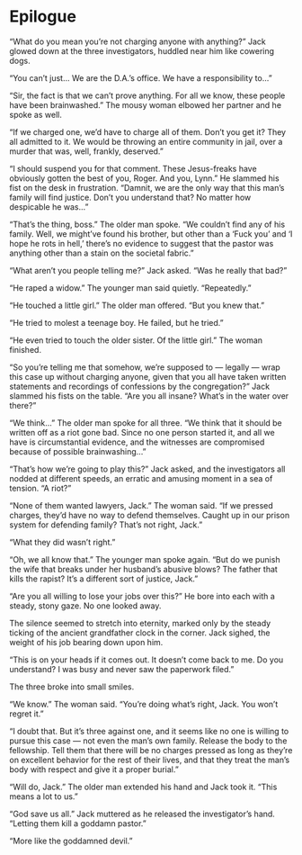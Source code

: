 # Epilogue

“What do you mean you’re not charging anyone with anything?” Jack glowed down at the three investigators, huddled near him like cowering dogs.  

“You can’t just... We are the D.A.’s office. We have a responsibility to...”

“Sir, the fact is that we can’t prove anything. For all we know, these people have been brainwashed.” The mousy woman elbowed her partner and he spoke as well.

“If we charged one, we’d have to charge all of them.  Don’t you get it? They all admitted to it. We would be throwing an entire community in jail, over a murder that was, well, frankly, deserved.”

“I should suspend you for that comment. These Jesus-freaks have obviously gotten the best of you, Roger. And you, Lynn.”  He slammed his fist on the desk in frustration. “Damnit, we are the only way that this man’s family will find justice. Don’t you understand that? No matter how despicable he was...”

“That’s the thing, boss.” The older man spoke. “We couldn’t find any of his family. Well, we might’ve found his brother, but other than a ‘Fuck you’ and ‘I hope he rots in hell,’ there’s no evidence to suggest that the pastor was anything other than a stain on the societal fabric.”

“What aren’t you people telling me?” Jack asked. “Was he really that bad?”

“He raped a widow.” The younger man said quietly. “Repeatedly.”

“He touched a little girl.” The older man offered. “But you knew that.”

“He tried to molest a teenage boy. He failed, but he tried.”

“He even tried to touch the older sister. Of the little girl.” The woman finished. 

“So you’re telling me that somehow, we’re supposed to — legally — wrap this case up without charging anyone, given that you all have taken written statements and recordings of confessions by the congregation?” Jack slammed his fists on the table. “Are you all insane? What’s in the water over there?”

“We think...” The older man spoke for all three. “We think that it should be written off as a riot gone bad. Since no one person started it, and all we have is circumstantial evidence, and the witnesses are compromised because of possible brainwashing...”

“That’s how we’re going to play this?” Jack asked, and the investigators all nodded at different speeds, an erratic and amusing moment in a sea of tension. “A riot?”

“None of them wanted lawyers, Jack.” The woman said. “If we pressed charges, they’d have no way to defend themselves. Caught up in our prison system for defending family? That’s not right, Jack.”

“What they did wasn’t right.”

“Oh, we all know that.” The younger man spoke again. “But do we punish the wife that breaks under her husband’s abusive blows? The father that kills the rapist? It’s a different sort of justice, Jack.”

“Are you all willing to lose your jobs over this?” He bore into each with a steady, stony gaze. No one looked away. 

The silence seemed to stretch into eternity, marked only by the steady ticking of the ancient grandfather clock in the corner. Jack sighed, the weight of his job bearing down upon him.

“This is on your heads if it comes out. It doesn’t come back to me. Do you understand? I was busy and never saw the paperwork filed.”

The three broke into small smiles. 

“We know.” The woman said. “You’re doing what’s right, Jack. You won’t regret it.”

“I doubt that. But it’s three against one, and it seems like no one is willing to pursue this case — not even the man’s own family. Release the body to the fellowship. Tell them that there will be no charges pressed as long as they’re on excellent behavior for the rest of their lives, and that they treat the man’s body with respect and give it a proper burial.”

“Will do, Jack.” The older man extended his hand and Jack took it. “This means a lot to us.”

“God save us all.” Jack muttered as he released the investigator’s hand. “Letting them kill a goddamn pastor.”

“More like the goddamned devil.”